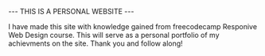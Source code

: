 --- THIS IS A PERSONAL WEBSITE ---

I have made this site with knowledge gained from freecodecamp Responive Web Design course.
This will serve as a personal portfolio of my achievments on the site.
Thank you and follow along!
